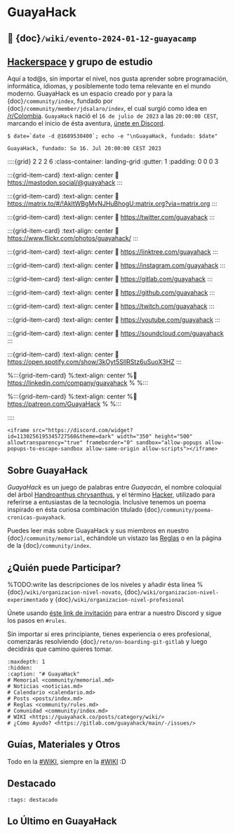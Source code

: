 
# GuayaHack

## 🚀 {doc}`/wiki/evento-2024-01-12-guayacamp`

## [Hackerspace](https://en.wikipedia.org/wiki/Hackerspace) y grupo de estudio

Aquí a tod@s, sin importar el nivel, nos gusta aprender sobre programación, informática, idiomas, y posiblemente todo tema relevante en el mundo moderno. GuayaHack es un espacio creado por y para la {doc}`/community/index`, fundado por {doc}`/community/member/jdsalaro/index`, el cual surgió como idea en [/r/Colombia](https://www.reddit.com/r/Colombia/comments/151fkiz/con_una_prima_y_un_amigo_armaremos_un_grupo_de). `GuayaHack` nació el `16 de julio de 2023` a las `20:00:00 CEST`, marcando el inicio de ésta aventura, [únete en Discord](https://discord.gg/RHePucN4e9).

```console
$ date=`date -d @1689530400`; echo -e "\nGuayaHack, fundado: $date"

GuayaHack, fundado: So 16. Jul 20:00:00 CEST 2023
```



::::{grid} 2 2 2 6
:class-container: landing-grid
:gutter: 1
:padding: 0 0 0 3


:::{grid-item-card}
:text-align: center
:link: https://mastodon.social/@guayahack
<i class="fa-brands fa-mastodon" style="font-size:2em"></i>
:::

:::{grid-item-card}
:text-align: center
:link: https://matrix.to/#/!AkltWBgMvNJHuBhogU:matrix.org?via=matrix.org
<i class="fa-solid fa-m" style="font-size:2em"></i>
:::

:::{grid-item-card}
:text-align: center
:link: https://twitter.com/guayahack
<i class="fa-brands fa-twitter" style="font-size:2em"></i>
:::

:::{grid-item-card}
:text-align: center
:link: https://www.flickr.com/photos/guayahack/
<i class="fa-brands fa-flickr" style="font-size:2em"></i>
:::

:::{grid-item-card}
:text-align: center
:link: https://linktree.com/guayahack
<i class="fa-solid fa-link" style="font-size:2em"></i>
:::

:::{grid-item-card}
:text-align: center
:link: https://instagram.com/guayahack
<i class="fa-brands fa-instagram" style="font-size:2em"></i>
:::


:::{grid-item-card}
:text-align: center
:link: https://gitlab.com/guayahack
<i class="fa-brands fa-gitlab" style="font-size:2em"></i>
:::

:::{grid-item-card}
:text-align: center
:link: https://github.com/guayahack
<i class="fa-brands fa-github" style="font-size:2em"></i>
:::

:::{grid-item-card}
:text-align: center
:link: https://twitch.com/guayahack
<i class="fa-brands fa-twitch" style="font-size:2em"></i>
:::

:::{grid-item-card}
:text-align: center
:link: https://youtube.com/guayahack
<i class="fa-brands fa-youtube" style="font-size:2em"></i>
:::

:::{grid-item-card}
:text-align: center
:link: https://soundcloud.com/guayahack
<i class="fa-brands fa-soundcloud" style="font-size:2em"></i>
:::

:::{grid-item-card}
:text-align: center
:link: https://open.spotify.com/show/3kOyt5SllRStz6uSuoX3HZ
<i class="fa-brands fa-spotify" style="font-size:2em"></i>
:::


%:::{grid-item-card}
%:text-align: center
%:link: https://linkedin.com/company/guayahack
%<i class="fa-brands fa-linkedin" style="font-size:2em"></i>
%:::

%:::{grid-item-card}
%:text-align: center
%:link: https://patreon.com/GuayaHack
%<i class="fa-brands fa-patreon" style="font-size:2em"></i>
%:::

::::

```{div} discord-widget
<iframe src="https://discord.com/widget?id=1130256195345727560&theme=dark" width="350" height="500" allowtransparency="true" frameborder="0" sandbox="allow-popups allow-popups-to-escape-sandbox allow-same-origin allow-scripts"></iframe>
```

## Sobre GuayaHack

*GuayaHack* es un juego de palabras entre *Guayacán*, el nombre coloquial del árbol [Handroanthus chrysanthus](https://en.wikipedia.org/wiki/Handroanthus_chrysanthus), y el término [Hacker](https://es.wikipedia.org/wiki/Hacker), utilizado para referirse a entusiastas de la tecnología. Inclusive tenemos un poema inspirado en ésta curiosa combinación titulado {doc}`/community/poema-cronicas-guayahack`.

Puedes leer más sobre GuayaHack y sus miembros en nuestro {doc}`/community/memorial`, echándole un vistazo las [Reglas](community/rules.md) o en la página de la {doc}`/community/index`. 


## ¿Quién puede Participar?

%TODO:write las descripciones de los niveles y añadir ésta linea
%{doc}`/wiki/organizacion-nivel-novato`, {doc}`/wiki/organizacion-nivel-experimentado` y {doc}`/wiki/organizacion-nivel-profesional`

Únete usando [éste link de invitación](https://discord.gg/RHePucN4e9) para entrar a nuestro Discord y sigue los pasos en `#rules`.

Sin importar si eres principiante, tienes experiencia o eres profesional, comenzarás resolviendo {doc}`/reto/on-boarding-git-gitlab` y luego decidirás que camino quieres tomar.

```{toctree}
:maxdepth: 1
:hidden:
:caption: "# GuayaHack"
# Memorial <community/memorial.md>
# Noticias <noticias.md>
# Calendario <calendario.md>
# Posts <posts/index.md>
# Reglas <community/rules.md>
# Comunidad <community/index.md>
# WIKI <https://guayahack.co/posts/category/wiki/>
# ¿Cómo Ayudo? <https://gitlab.com/guayahack/main/-/issues/>
```

## Guías, Materiales y Otros

Todo en la [#WIKI](https://guayahack.co/posts/category/wiki/), siempre en la [#WIKI](https://guayahack.co/posts/category/wiki/) :D

## Destacado

```{postlist}
:tags: destacado
```

## Lo Último en GuayaHack

```{postlist} 10
```


